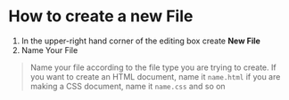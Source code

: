 # How to create a new File
1. In the upper-right hand corner of the editing box create __New File__
2. Name Your File
> Name your file according to the file type you are trying to create. If you want to create an HTML document, 
> name it `name.html` if you are making a CSS document, name it `name.css` and so on
